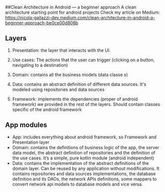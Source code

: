 ##Clean Architecture in Android — a beginner approach
A clean architecture starting point for android projects
Check my article on Medium: https://nicola-gallazzi-dev.medium.com/clean-architecture-in-android-a-beginner-approach-be0ce00d806b

## Layers
1. Presentation: the layer that interacts with the UI.

2. Use cases: The actions that the user can trigger (clicking on a button, navigating to a destination)

3. Domain: contains all the business models (data classe    s)

4. Data: contains an abstract definition of different data sources. It's modeled using repositories and data sources

5. Framework: implements the dependencies (proper of android framework) we provided in the rest of the layers. Should contain classes specific of the android framework

## App modules
- App: includes everything about android framework, so Framework and Presentation layer
- Domain: contains the definitions of business logic of the app, the server data model, the abstract definition of repositories and the definition of the use cases. It’s a simple, pure kotlin module (android independent)
- Data: contains the implementation of the abstract definitions of the domain layer. Can be reused by any application without modifications. It contains repositories and data sources implementations, the database definition and its DAOs, the network APIs definitions, some mappers to convert network api models to database models and vice versa.
